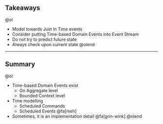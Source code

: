 ## Takeaways
@ol
- Model towards Just In Time events
- Consider putting Time-based Domain Events into Event Stream
- Do not try to predict future state
- Always check upon current state
@olend

---
## Summary
@ol
- Time-based Domain Events exist
    - On Aggregate level
    - Bounded Context level
- Time modelling
    - Scheduled Commands
    - Scheduled Events @fa[meh]
- Sometimes, it is an implementation detail @fa[grin-wink]
@olend